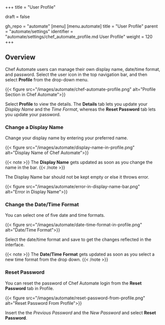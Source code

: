 +++
title = "User Profile"

draft = false

gh_repo = "automate"
[menu]
  [menu.automate]
    title = "User Profile"
    parent = "automate/settings"
    identifier = "automate/settings/chef_automate_profile.md User Profile"
    weight = 120
+++

## Overview

Chef Automate users can manage their own display name, date/time format, and password. Select the user icon in the top navigation bar, and then select **Profile** from the drop-down menu.

{{< figure src="/images/automate/chef-automate-profile.png" alt="Profile Section in Chef Automate">}}

Select **Profile** to view the details. The **Details** tab lets you update your _Display Name_ and the _Time Format_, whereas the **Reset Password** tab lets you update your password.

### Change a Display Name

Change your display name by entering your preferred name.

{{< figure src="/images/automate/display-name-in-profile.png" alt="Display Name of Chef Automate">}}

{{< note >}}
The **Display Name** gets updated as soon as you change the name in the bar.
{{< /note >}}

The Display Name bar should not be kept empty or else it throws error.

{{< figure src="/images/automate/error-in-display-name-bar.png" alt="Error in Display Name">}}

### Change the Date/Time Format

You can select one of five date and time formats.

{{< figure src="/images/automate/date-time-format-in-profile.png" alt="Date/Time Format">}}

Select the date/time format and save to get the changes reflected in the interface.

{{< note >}}
The **Date/Time Format** gets updated as soon as you select a new time format from the drop down.
{{< /note >}}

### Reset Password

You can reset the password of Chef Automate login from the **Reset Password** tab in Profile.

{{< figure src="/images/automate/reset-password-from-profile.png" alt="Reset Password From Profile">}}

Insert the the _Previous Password_ and the _New Password_ and select **Reset Password**.
